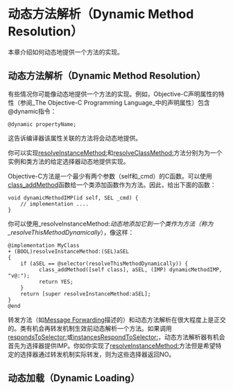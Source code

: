 # 动态方法解析（Dynamic Method Resolution）

本章介绍如何动态地提供一个方法的实现。

## 动态方法解析（Dynamic Method Resolution）

有些情况你可能像动态地提供一个方法的实现。例如，Objective-C声明属性的特性（参阅_The Objective-C Programming Language_中的声明属性）包含@dynamic指令：

```
@dynamic propertyName;
```

这告诉编译器该属性关联的方法将会动态地提供。

你可以实现[resolveInstanceMethod:](https://developer.apple.com/documentation/objectivec/nsobject/1418500-resolveinstancemethod)和[resolveClassMethod:](https://developer.apple.com/documentation/objectivec/nsobject/1418889-resolveclassmethod)方法分别为为一个实例和类方法的给定选择器动态地提供实现。

Objective-C方法是一个最少有两个参数（self和\_cmd）的C函数。可以使用[class\_addMethod](https://developer.apple.com/documentation/objectivec/1418901-class_addmethod)函数给一个类添加函数作为方法。因此，给出下面的函数：

```
void dynamicMethodIMP(id self, SEL _cmd) {
    // implementation ....
}
```

你可以使用_resolveInstanceMethod:_动态地添加它到一个类作为方法（称为_resolveThisMethodDynamically_），像这样：

```
@implementation MyClass
+ (BOOL)resolveInstanceMethod:(SEL)aSEL
{
    if (aSEL == @selector(resolveThisMethodDynamically)) {
          class_addMethod([self class], aSEL, (IMP) dynamicMethodIMP, "v@:");
          return YES;
    }
    return [super resolveInstanceMethod:aSEL];
}
@end
```

转发方法（如[Message Forwarding](https://developer.apple.com/library/content/documentation/Cocoa/Conceptual/ObjCRuntimeGuide/Articles/ocrtForwarding.html#//apple_ref/doc/uid/TP40008048-CH105-SW1)描述的）和动态方法解析在很大程度上是正交的。类有机会再转发机制生效前动态解析一个方法。如果调用[respondsToSelector:](https://developer.apple.com/documentation/objectivec/nsobjectprotocol/1418583-responds)或[instancesRespondToSelector:](https://developer.apple.com/documentation/objectivec/nsobject/1418555-instancesrespondtoselector)，动态方法解析器有机会首先为选择器提供IMP。你如你实现了[resolveInstanceMethod:](https://developer.apple.com/documentation/objectivec/nsobject/1418500-resolveinstancemethod)方法但是希望特定的选择器通过转发机制实际转发，则为这些选择器返回NO。

## 动态加载（Dynamic Loading）



